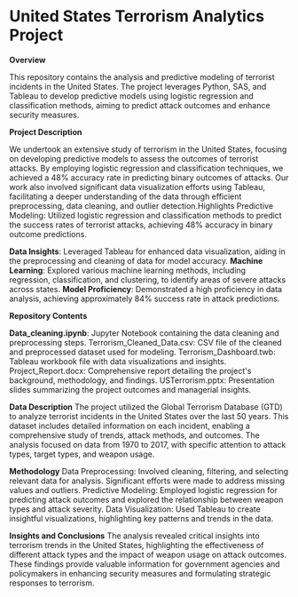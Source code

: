 # United States Terrorism Analytics Project

**Overview**

This repository contains the analysis and predictive modeling of terrorist incidents in the United States. The project leverages Python, SAS, and Tableau to develop predictive models using logistic regression and classification methods, aiming to predict attack outcomes and enhance security measures. 

**Project Description**

We undertook an extensive study of terrorism in the United States, focusing on developing predictive models to assess the outcomes of terrorist attacks. By employing logistic regression and classification techniques, we achieved a 48% accuracy rate in predicting binary outcomes of attacks. Our work also involved significant data visualization efforts using Tableau, facilitating a deeper understanding of the data through efficient preprocessing, data cleaning, and outlier detection.Highlights Predictive Modeling: Utilized logistic regression and classification methods to predict the success rates of terrorist attacks, achieving 48% accuracy in binary outcome predictions.

**Data Insights**: Leveraged Tableau for enhanced data visualization, aiding in the preprocessing and cleaning of data for model accuracy.
**Machine Learning**: Explored various machine learning methods, including regression, classification, and clustering, to identify areas of severe attacks across states.
**Model Proficiency**: Demonstrated a high proficiency in data analysis, achieving approximately 84% success rate in attack predictions.

**Repository Contents**

**Data_cleaning.ipynb**: Jupyter Notebook containing the data cleaning and preprocessing steps.
Terrorism_Cleaned_Data.csv: CSV file of the cleaned and preprocessed dataset used for modeling.
Terrorism_Dashboard.twb: Tableau workbook file with data visualizations and insights.
Project_Report.docx: Comprehensive report detailing the project's background, methodology, and findings.
USTerrorism.pptx: Presentation slides summarizing the project outcomes and managerial insights.

**Data Description**
The project utilized the Global Terrorism Database (GTD) to analyze terrorist incidents in the United States over the last 50 years. This dataset includes detailed information on each incident, enabling a comprehensive study of trends, attack methods, and outcomes. The analysis focused on data from 1970 to 2017, with specific attention to attack types, target types, and weapon usage.

**Methodology**
Data Preprocessing: Involved cleaning, filtering, and selecting relevant data for analysis. Significant efforts were made to address missing values and outliers.
Predictive Modeling: Employed logistic regression for predicting attack outcomes and explored the relationship between weapon types and attack severity.
Data Visualization: Used Tableau to create insightful visualizations, highlighting key patterns and trends in the data.

**Insights and Conclusions**
The analysis revealed critical insights into terrorism trends in the United States, highlighting the effectiveness of different attack types and the impact of weapon usage on attack outcomes. These findings provide valuable information for government agencies and policymakers in enhancing security measures and formulating strategic responses to terrorism.
